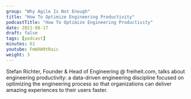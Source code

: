 ```yaml
---
group: "Why Agile Is Not Enough"
title: "How To Optimize Engineering Productivity"
podcastTitle: "How To Optimize Engineering Productivity"
date: 2021-08-17
draft: false
tags: [podcast]
minutes: 61
youtube: FmWXW9tRaic
weight: 3
---
```


Stefan Richter, Founder & Head of Engineering @ freiheit.com, talks about engineering productivity: a data-driven engineering discipline focused on optimizing the engineering process so that organizations can deliver amazing experiences to their users faster.
